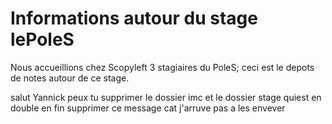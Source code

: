 # Informations autour du stage lePoleS

Nous accueillions chez Scopyleft 3 stagiaires du PoleS; ceci est le depots de notes autour de ce stage.

salut Yannick
peux tu supprimer le dossier imc et le dossier stage quiest en double en fin supprimer ce message cat j'arruve pas a les envever 
